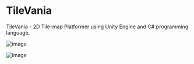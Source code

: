 # TileVania
TileVania - 2D Tile-map Platformer using Unity Engine and C# programming language.

![image](https://user-images.githubusercontent.com/50957846/176987590-a7457dc6-d657-42c8-a0a6-6c0fb49015be.png)

![image](https://user-images.githubusercontent.com/50957846/176987607-ae869b22-91b6-4d3d-b3c0-4a20022c079a.png)
